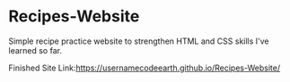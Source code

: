 # Recipes-Website
Simple recipe practice website to strengthen HTML and CSS skills I've learned so far.

Finished Site Link:https://usernamecodeearth.github.io/Recipes-Website/
